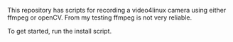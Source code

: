 This repository has scripts for recording a video4linux camera using either ffmpeg or openCV. 
From my testing ffmpeg is not very reliable.

To get started, run the install script.
